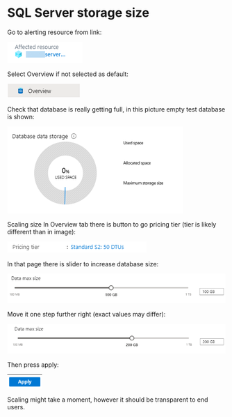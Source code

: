 # SQL Server storage size

Go to alerting resource from link:

![Affected resource link](img/2020-04-22-11-39-41.png)

Select Overview if not selected as default:

![Overview](img/2020-04-24-07-58-22.png)

Check that database is really getting full, in this picture empty test database is shown:

![Db usage](img/2020-04-24-07-58-46.png)

Scaling size
In Overview tab there is button to go pricing tier (tier is likely different than in image):

![Pricing tier](img/2020-04-24-07-58-59.png)

In that page there is slider to increase database size:

![SliderA](img/2020-04-24-08-01-16.png)

Move it one step further right (exact values may differ):

![SliderB](img/2020-04-24-08-01-47.png)

Then press apply:

![Apply](img/2020-04-24-08-02-03.png)

Scaling might take a moment, however it should be transparent to end users.